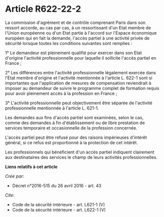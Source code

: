 # Article R622-22-2

La commission d'agrément et de contrôle comprenant Paris dans son ressort accorde, au cas par cas, à un ressortissant d'un
Etat membre de l'Union européenne ou d'un Etat partie à l'accord sur l'Espace économique européen qui en fait la demande,
l'accès partiel à une activité privée de sécurité lorsque toutes les conditions suivantes sont remplies : 

1° Le demandeur est pleinement qualifié pour exercer dans son Etat d'origine l'activité professionnelle pour laquelle il
sollicite l'accès partiel en France ; 

2° Les différences entre l'activité professionnelle légalement exercée dans l'Etat membre d'origine et l'activité mentionnée
à l'article L. 622-1 sont si importantes que l'application de mesures de compensation reviendrait à imposer au demandeur de
suivre le programme complet de formation requis pour avoir pleinement accès à la profession en France ; 

3° L'activité professionnelle peut objectivement être séparée de l'activité professionnelle mentionnée à l'article L. 621-1. 

Les demandes aux fins d'accès partiel sont examinées, selon le cas, comme des demandes à fin d'établissement ou de libre
prestation de services temporaire et occasionnelle de la profession concernée. 

L'accès partiel peut être refusé pour des raisons impérieuses d'intérêt général, si ce refus est proportionné à la protection
de cet intérêt. 

Les professionnels qui bénéficient d'un accès partiel indiquent clairement aux destinataires des services le champ de leurs
activités professionnelles.

**Liens relatifs à cet article**

_Créé par_:

  - Décret n°2016-515 du 26 avril 2016 - art. 43

_Cite_:

  - Code de la sécurité intérieure - art. L621-1 (V)
  - Code de la sécurité intérieure - art. L622-1 (V)
